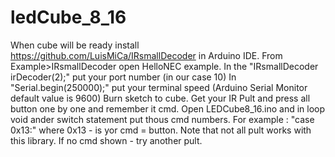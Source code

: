 # ledCube_8_16
When cube will be ready install https://github.com/LuisMiCa/IRsmallDecoder in Arduino IDE.
From Example>IRsmallDecoder open HelloNEC example.
In the "IRsmallDecoder irDecoder(2);"  put your port number (in our case 10)
In "Serial.begin(250000);" put your terminal speed (Arduino Serial Monitor default value is 9600)
Burn sketch to cube.
Get your IR Pult and press all button one by one and remember it cmd.
Open LEDCube8_16.ino  and in loop void ander switch statement put thous cmd numbers. 
For example : "case 0x13:" where 0x13 - is yor cmd = button.
Note that not all pult works with this library. If no cmd shown - try another pult.
